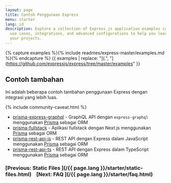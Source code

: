 ```yaml
---
layout: page
title: Contoh Penggunaan Express
menu: starter
lang: id
description: Explore a collection of Express.js application examples covering various
  use cases, integrations, and advanced configurations to help you learn and build
  your projects.
---
```


{% capture examples %}{% include readmes/express-master/examples.md %}{% endcapture %}
{{ examples | replace: "](.", "](https://github.com/expressjs/express/tree/master/examples" }}

## Contoh tambahan

Ini adalah beberapa contoh tambahan penggunaan Express dengan integrasi yang lebih luas.

{% include community-caveat.html %}

- [prisma-express-graphql](https://github.com/prisma/prisma-examples/tree/latest/typescript/graphql-express) - GraphQL API dengan `express-graphql` menggunakan [Prisma](https://www.npmjs.com/package/prisma) sebagai ORM
- [prisma-fullstack](https://github.com/prisma/prisma-examples/tree/latest/typescript/rest-nextjs-express) - Aplikasi fullstack dengan Next.js menggunakan [Prisma](https://www.npmjs.com/package/prisma) sebagai ORM
- [prisma-rest-api-js](https://github.com/prisma/prisma-examples/tree/latest/javascript/rest-express) - REST API dengan Express dalam JavaScript menggunakan [Prisma](https://www.npmjs.com/package/prisma) sebagai ORM
- [prisma-rest-api-ts](https://github.com/prisma/prisma-examples/tree/latest/typescript/rest-express) - REST API dengan Express dalam TypeScript menggunakan [Prisma](https://www.npmjs.com/package/prisma) sebagai ORM


###  [Previous: Static Files ](/{{ page.lang }}/starter/static-files.html)&nbsp;&nbsp;&nbsp;&nbsp;[Next: FAQ ](/{{ page.lang }}/starter/faq.html)
